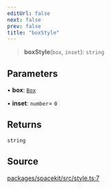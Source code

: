 ```yaml
---
editUrl: false
next: false
prev: false
title: "boxStyle"
---
```


> **boxStyle**(`box`, `inset`): `string`

## Parameters

• **box**: [`Box`](../type-aliases/Box.md)

• **inset**: `number`= `0`

## Returns

`string`

## Source

[packages/spacekit/src/style.ts:7](https://github.com/nodenogg-in/alpha-p2p/blob/bd4a66e/packages/spacekit/src/style.ts#L7)
